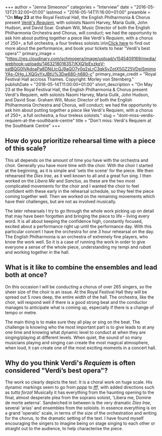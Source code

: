 +++
author = "Jenna Simeonov"
categories = "Interview"
date = "2016-05-13T21:32:00+01:00"
lastmod = "2016-05-14T11:16:00+01:00"
preamble = "On **May 23** at the Royal Festival Hall, the English Philharmonia & Chorus present [Verdi's *Requiem*](http://www.southbankcentre.co.uk/whatson/verdi-requiem-95713), with soloists Naomi Harvey, Maria Gulik, John Hudson, and David Soar. Graham Wili, Music Director of both the English Philharmonia Orchestra and Chorus, will conduct; we had the opportunity to ask him about putting together a piece like Verdi's *Requiem*, with a chorus of 250+, a full orchestra, a four tireless soloists.\n\n[Click here](http://www.southbankcentre.co.uk/whatson/verdi-requiem-95713) to find out more about the performance, and book your tickets to hear \"Verdi's best opera\"."
primary_image = "https://res.cloudinary.com/schmopera/image/upload/v1545409169/media/webhook-uploads/1463218016357/KXQ1pExzkqV-sstBQG0lVAdoaPa8DNiLtcQJ9aQO7y0q2sLrC3qkSyZotX5GZ25VDeiSmimqYAs-OHg_LXQGvYxJBtU%3Dw680-h680-c"
primary_image_credit = "Royal Festival Hall accross Thames. Copyright: Morley von Sternberg."
publishDate = "2016-05-14T11:00:00+01:00"
short_description = "On May 23 at the Royal Festival Hall, the English Philharmonia &amp; Chorus present Verdi&#039;s Requiem, with soloists Naomi Harvey, Maria Gulik, John Hudson, and David Soar. Graham Wili, Music Director of both the English Philharmonia Orchestra and Chorus, will conduct; we had the opportunity to ask him about putting together a piece like Verdi&#039;s Requiem, with a chorus of 250+, a full orchestra, a four tireless soloists."
slug = "dont-miss-verdis-requiem-at-the-southbank-centre"
title = "Don&#039;t miss: Verdi&#039;s Requiem at the Southbank Centre"
+++

## How do you prioritize rehearsal time with a piece of this scale?

This all depends on the amount of time you have with the orchestra and choir. Generally you have more time with the choir. With the choir I started at the beginning, as it is simple and 'sets the scene' for the piece. We then rehearsed the *Dies Irae*, as it well known to all and a great fun sing. I then worked on the *Libera Me* and *Sanctus*, as these are the two most complicated movements for the choir and I wanted the choir to feel confident with these early in the rehearsal schedule, so they feel the piece coming together well. Then we worked on the remaining movements which have their challenges, but are not as involved musically. 

The later rehearsals I try to go through the whole work picking up on detail that may have been forgotten and bringing the piece to life – living every word. It is all about keeping the confidence high, constantly focused, excited about a performance right up until the performance day. With this particular concert I have the orchestra for one 3 hour rehearsal on the day. The English Philharmonia is an orchestra of extremely fine players, who know the work well. So it is a case of running the work in order to give everyone a sense of the whole piece, understanding my tempi and *rubati* and working together in the hall.

## What is it like to combine the ensembles and lead both at once?

On this occasion I will be conducting a chorus of over 265 singers, so the sheer size of the choir is an issue. At the Royal Festival Hall they will be spread out 5 rows deep, the entire width of the hall. The orchestra, like the choir, will respond well if there is a good strong beat and the conductor manages to anticipate what is coming up, especially if there is a change of tempo or metre.

The main thing is to make sure they all play or sing on the beat. The challenge is knowing who the most important part is to give leads to at any one time and knowing what dynamic level to conduct at when they are singing/playing at different levels. When quiet, the sound of so many musicians playing and singing can create the most magical atmosphere, when loud, it can create one of the most exciting moments in a concert hall.

## Why do you think Verdi's *Requiem* is often considered "Verdi’s best opera"?

The work so clearly depicts the text. It is a choral work on huge scale. His dynamic markings seem to go from *pppp* to *fff*, with added directions such as *tutta forza*! Musically it has everything from the haunting opening to the final, almost desperate plea from the soprano soloist, 'Libera me, Domine de morte aeterna'. Sandwiched in between is the very dramatic *Dies Irae*, several 'arias' and ensembles from the soloists. In essence everything is on a grand 'operatic' scale, in terms of the size of the orchestration and writing for the chorus, to the dramatic setting of the text. I have found myself encouraging the singers to imagine being on stage singing to each other or straight out to the audience, to help characterise the piece.
